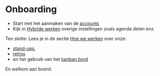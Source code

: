 # Onboarding

- Start met het aanmaken van de [accounts](accounts.md)
- Kijk in [Hybride werken](werkplek.md) overige instellingen zoals agenda delen enz.

Ten slotte: Lees je in de sectie [Hoe we werken](..) over onze:
- [stand-ups](../standups.md),
- [retros](../retros.md)
- en het gebruik van het [kanban bord](../kanban.md)

En welkom aan boord.
